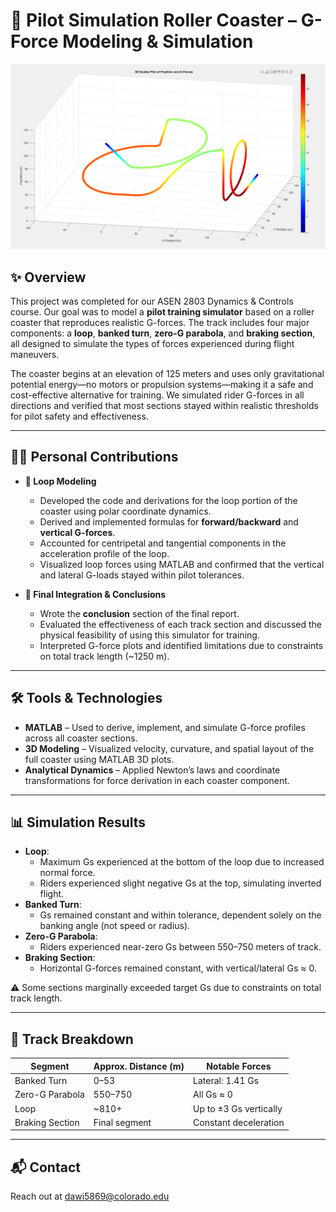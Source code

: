 # 🎢 Pilot Simulation Roller Coaster – G-Force Modeling & Simulation

<p align="center">
  <img src="roller-coaster-flight-simulator.png" alt="HappyCam Product Photo" width="850"/>
</p>

## ✨ Overview
This project was completed for our ASEN 2803 Dynamics & Controls course. Our goal was to model a **pilot training simulator** based on a roller coaster that reproduces realistic G-forces. The track includes four major components: a **loop**, **banked turn**, **zero-G parabola**, and **braking section**, all designed to simulate the types of forces experienced during flight maneuvers.

The coaster begins at an elevation of 125 meters and uses only gravitational potential energy—no motors or propulsion systems—making it a safe and cost-effective alternative for training. We simulated rider G-forces in all directions and verified that most sections stayed within realistic thresholds for pilot safety and effectiveness.

---

## 👨‍💻 Personal Contributions

- **📐 Loop Modeling**
  - Developed the code and derivations for the loop portion of the coaster using polar coordinate dynamics.
  - Derived and implemented formulas for **forward/backward** and **vertical G-forces**.
  - Accounted for centripetal and tangential components in the acceleration profile of the loop.
  - Visualized loop forces using MATLAB and confirmed that the vertical and lateral G-loads stayed within pilot tolerances.

- **🧠 Final Integration & Conclusions**
  - Wrote the **conclusion** section of the final report.
  - Evaluated the effectiveness of each track section and discussed the physical feasibility of using this simulator for training.
  - Interpreted G-force plots and identified limitations due to constraints on total track length (~1250 m).

---

## 🛠 Tools & Technologies

- **MATLAB** – Used to derive, implement, and simulate G-force profiles across all coaster sections.
- **3D Modeling** – Visualized velocity, curvature, and spatial layout of the full coaster using MATLAB 3D plots.
- **Analytical Dynamics** – Applied Newton’s laws and coordinate transformations for force derivation in each coaster component.

---

## 📊 Simulation Results

- **Loop**:
  - Maximum Gs experienced at the bottom of the loop due to increased normal force.
  - Riders experienced slight negative Gs at the top, simulating inverted flight.
- **Banked Turn**:
  - Gs remained constant and within tolerance, dependent solely on the banking angle (not speed or radius).
- **Zero-G Parabola**:
  - Riders experienced near-zero Gs between 550–750 meters of track.
- **Braking Section**:
  - Horizontal G-forces remained constant, with vertical/lateral Gs ≈ 0.

⚠️ Some sections marginally exceeded target Gs due to constraints on total track length.

---

## 🧩 Track Breakdown
| Segment         | Approx. Distance (m) | Notable Forces         |
|----------------|----------------------|-------------------------|
| Banked Turn     | 0–53                 | Lateral: 1.41 Gs        |
| Zero-G Parabola | 550–750              | All Gs ≈ 0              |
| Loop            | ~810+                | Up to ±3 Gs vertically  |
| Braking Section | Final segment        | Constant deceleration   |

---

## 📬 Contact
Reach out at dawi5869@colorado.edu
